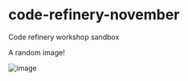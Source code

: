 # code-refinery-november
Code refinery workshop sandbox

A random image!

![image](https://avatars3.githubusercontent.com/u/5132940?s=400&v=4)

